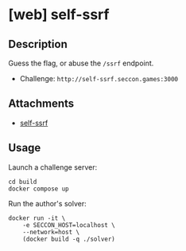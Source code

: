 # [web] self-ssrf

## Description

Guess the flag, or abuse the `/ssrf` endpoint.

- Challenge: `http://self-ssrf.seccon.games:3000`

## Attachments

- [self-ssrf](files)

## Usage

Launch a challenge server:

```
cd build
docker compose up
```

Run the author's solver:
```
docker run -it \
    -e SECCON_HOST=localhost \
    --network=host \
    (docker build -q ./solver)
```
